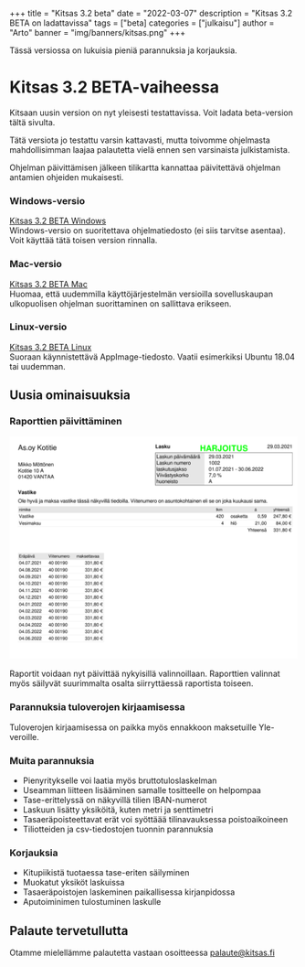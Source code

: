 +++
title = "Kitsas 3.2 beta"
date = "2022-03-07"
description = "Kitsas 3.2 BETA on ladattavissa"
tags = ["beta]
categories = ["julkaisu"]
author = "Arto"
banner = "img/banners/kitsas.png"
+++

Tässä versiossa on lukuisia pieniä parannuksia ja korjauksia. 

# Kitsas 3.2 BETA-vaiheessa

Kitsaan uusin version on nyt yleisesti testattavissa. Voit ladata beta-version tältä sivulta.

Tätä versiota jo testattu varsin kattavasti, mutta toivomme ohjelmasta mahdollisimman laajaa palautetta vielä ennen sen varsinaista julkistamista.

Ohjelman päivittämisen jälkeen tilikartta kannattaa päivitettävä ohjelman antamien ohjeiden mukaisesti.

### Windows-versio

[Kitsas 3.2 BETA Windows](https://github.com/artoh/kitupiikki/releases/download/v3.2-beta/kitsas-3.2-beta.exe)  
Windows-versio on suoritettava ohjelmatiedosto (ei siis tarvitse asentaa). Voit käyttää tätä toisen version rinnalla.

### Mac-versio
[Kitsas 3.2 BETA Mac](https://github.com/petriaarnio/kitupiikki/releases/download/mac-v3.2-beta/Kitsas-3.2-beta.dmg)  
Huomaa, että uudemmilla käyttöjärjestelmän versioilla sovelluskaupan ulkopuolisen ohjelman suorittaminen on sallittava erikseen.

### Linux-versio
[Kitsas 3.2 BETA Linux](https://github.com/artoh/kitupiikki/releases/download/v3.2-beta/Kitsas-3.2-beta-x86_64.AppImage)  
Suoraan käynnistettävä AppImage-tiedosto. Vaatii esimerkiksi Ubuntu 18.04 tai uudemman.

## Uusia ominaisuuksia

### Raporttien päivittäminen

<img src="/img/screenshots/vastike_lasku.png" class="img-responsive"/>

Raportit voidaan nyt päivittää nykyisillä valinnoillaan. Raporttien valinnat myös säilyvät suurimmalta osalta siirryttäessä raportista toiseen.

### Parannuksia tuloverojen kirjaamisessa

Tuloverojen kirjaamisessa on paikka myös ennakkoon maksetuille Yle-veroille.

### Muita parannuksia

- Pienyritykselle voi laatia myös bruttotuloslaskelman
- Useamman liitteen lisääminen samalle tositteelle on helpompaa
- Tase-erittelyssä on näkyvillä tilien IBAN-numerot
- Laskuun lisätty yksiköitä, kuten metri ja senttimetri
- Tasaeräpoisteettavat erät voi syöttäää tilinavauksessa poistoaikoineen
- Tiliotteiden ja csv-tiedostojen tuonnin parannuksia

### Korjauksia

- Kitupiikistä tuotaessa tase-eriten säilyminen
- Muokatut yksiköt laskuissa
- Tasaeräpoistojen laskeminen paikallisessa kirjanpidossa
- Aputoiminimen tulostuminen laskulle

## Palaute tervetullutta

Otamme mielellämme palautetta vastaan osoitteessa palaute@kitsas.fi





